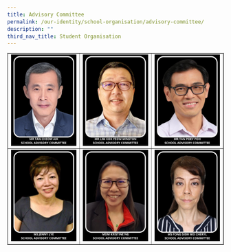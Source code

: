 ```yaml
---
title: Advisory Committee
permalink: /our-identity/school-organisation/advisory-committee/
description: ""
third_nav_title: Student Organisation
---
```

<table style="border-collapse: collapse; width: 100%;" border="1">
<tbody>
<tr>
<td style="width: 33.3333%;"><img src="/images/ac1.jpg"></td>
<td style="width: 33.3333%;"><img src="/images/ac2.jpg"></td>
<td style="width: 33.3333%;"><img src="/images/ac3.jpg"></td>
</tr>
<tr>
<td style="width: 33.3333%;"><img src="/images/ac4.jpg"></td>
<td style="width: 33.3333%;"><img src="/images/ac5.jpg"></td>
<td style="width: 33.3333%;"><img src="/images/ac6.jpg"></td>
</tr>
</tbody>
</table>